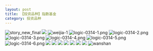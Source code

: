 ```yaml
---
layout: post
title: 【投资品种】指数基金
category: 投资品种
---
```

![story_new_final](http://rab41f8zg.hd-bkt.clouddn.com/img/story_new_final_0322.png)
![](http://rab41f8zg.hd-bkt.clouddn.com/img/factors-220327-2.png)
![weijia-1](http://rab41f8zg.hd-bkt.clouddn.com/img/weijia-1.jpg)
![logic-0314-1.png](http://rab41f8zg.hd-bkt.clouddn.com/img/logic-0314-1.png)
![logic-0314-2.png](http://rab41f8zg.hd-bkt.clouddn.com/img/logic-0314-2.png)
![logic-0314-3.png](http://rab41f8zg.hd-bkt.clouddn.com/img/logic-0314-3.png)
![logic-0314-4.png](http://rab41f8zg.hd-bkt.clouddn.com/img/logic-0314-4.png)
![logic-0314-5.png](http://rab41f8zg.hd-bkt.clouddn.com/img/logic-0314-5.png)
![logic-0314-6.png](http://rab41f8zg.hd-bkt.clouddn.com/img/logic-0314-6.png)
![](http://rab41f8zg.hd-bkt.clouddn.com/img/etf-0316-1.png)
![](http://rab41f8zg.hd-bkt.clouddn.com/img/etf-0316-2.png)
![](http://rab41f8zg.hd-bkt.clouddn.com/img/etf-0319-1.jpeg)
![](http://rab41f8zg.hd-bkt.clouddn.com/img/factors-220404-4.png)
![](http://rab41f8zg.hd-bkt.clouddn.com/img/etf-220405-1.png)
![](http://rab41f8zg.hd-bkt.clouddn.com/img/fragment-220403-1.png)
![](http://rab41f8zg.hd-bkt.clouddn.com/img/fragment-220403-2.png)
![wanshan](http://rab41f8zg.hd-bkt.clouddn.com/img/wanshan.png)
